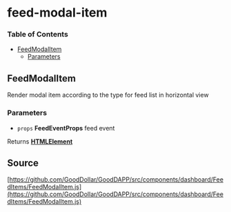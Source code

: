 # feed-modal-item

### Table of Contents

* [FeedModalItem](feed-modal-item.md#feedmodalitem)
  * [Parameters](feed-modal-item.md#parameters)

## FeedModalItem

Render modal item according to the type for feed list in horizontal view

### Parameters

* `props` **FeedEventProps** feed event

Returns [**HTMLElement**](https://developer.mozilla.org/docs/Web/HTML/Element)

## Source

[https://github.com/GoodDollar/GoodDAPP/src/components/dashboard/FeedItems/FeedModalItem.js](https://github.com/GoodDollar/GoodDAPP/src/components/dashboard/FeedItems/FeedModalItem.js)

